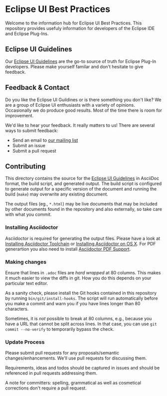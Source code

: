 Eclipse UI Best Practices
=========================

Welcome to the information hub for Eclipse UI Best Practices. This repository provides
usefuly information for developers of the Eclipse IDE and Eclipse Plug-Ins.


Eclipse UI Guidelines
---------------------

Our [Eclipse UI Guidelines](eclipse_ui_guidelines.adoc) are the go-to source of truth
for Eclipse Plug-In developers. Please make yourself familar and don't hesitate to
give feedback.


Feedback & Contact
------------------

Do you like the Eclipse UI Guildines or is there something you don't like?
We are a group of Eclipse UI enthusiasts with a variety of opinions.
Occasionally we do produce good results. Most of the time there is room for improvement.

We'd like to hear your feedback. It really matters to us! There are several ways
to submit feedback:
* Send an email to [our mailing list](https://dev.eclipse.org/mailman/listinfo/ui-best-practices-working-group)
* Submit an issue
* Submit a pull request


Contributing
------------

This directory contains the source for the [Eclipse UI Guidelines](eclipse_ui_guidelines.adoc)
in AsciiDoc format, the build script, and generated output. The build script is
configured to generate output for a specific version of the document and running
the build (`make`) may overwrite any existing document.

The output files (eg., `*.html`) may be live documents that may be included by
other documents found in the repository and also externally, so take care with
what you commit.

### Installing Asciidoctor
Asciidoctor is required for generating the output files. Please have a look at
[Installing Asciidoctor Toolchain](http://asciidoctor.org/docs/install-toolchain/)
or [Installing Asciidoctor on OS X](http://asciidoctor.org/docs/install-asciidoctor-osx/).
For PDF generartion you also need to install
[Asciidoctor PDF Support](http://asciidoctor.org/docs/convert-asciidoc-to-pdf/).

### Making changes
Ensure that lines in `.adoc` files are *hard wrapped* at 80 columns. This makes it
much easier to view the diffs in git. How you do this depends on your particular
text editor.

As a sanity check, please install the Git hooks contained in this repository
by running `bin/git/install-hooks`. The script will run automatically before you
make a commit and warn you if you have lines longer than 80 characters.

Sometimes, it is *not* possible to break at 80 columns, e.g., because you have a
URL that cannot be split across lines. In that case, you can use `git commit
--no-verify` to temporarily bypass the check.

### Update Process
Please submit pull requests for any proposals/semantic changes/enhancements.
We'll use pull requests for discussing them.

Requirements, ideas and todos should be captured in issues and should be referenced
in pull requests addressing them.

A note for committers: spelling, grammatical as well as cosmetical corrections
don't require a pull request.
